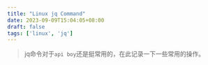 ```yaml
---
title: "Linux jq Command"
date: 2023-09-09T15:04:05+08:00
draft: false
tags: ['linux', 'jq']
---
```


> jq命令对于`api boy`还是挺常用的，在此记录一下一些常用的操作。


